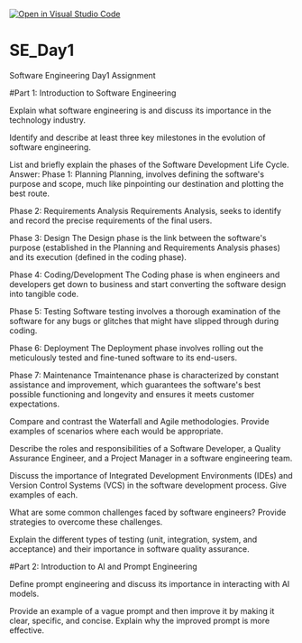 [![Open in Visual Studio Code](https://classroom.github.com/assets/open-in-vscode-2e0aaae1b6195c2367325f4f02e2d04e9abb55f0b24a779b69b11b9e10269abc.svg)](https://classroom.github.com/online_ide?assignment_repo_id=18437239&assignment_repo_type=AssignmentRepo)
# SE_Day1
Software Engineering Day1 Assignment

#Part 1: Introduction to Software Engineering

Explain what software engineering is and discuss its importance in the technology industry.


Identify and describe at least three key milestones in the evolution of software engineering.


List and briefly explain the phases of the Software Development Life Cycle.
Answer:
Phase 1: Planning
Planning, involves defining the software's purpose and scope, much like pinpointing our destination and plotting the best route.

Phase 2: Requirements Analysis
Requirements Analysis, seeks to identify and record the precise requirements of the final users.

Phase 3: Design
The Design phase is the link between the software's purpose (established in the Planning and Requirements Analysis phases) and its execution (defined in the coding phase).

Phase 4: Coding/Development
The Coding phase is when engineers and developers get down to business and start converting the software design into tangible code.

Phase 5: Testing
Software testing involves a thorough examination of the software for any bugs or glitches that might have slipped through during coding.

Phase 6: Deployment
The Deployment phase involves rolling out the meticulously tested and fine-tuned software to its end-users.

Phase 7: Maintenance
Tmaintenance phase is characterized by constant assistance and improvement, which guarantees the software's best possible functioning and longevity and ensures it meets customer expectations.


Compare and contrast the Waterfall and Agile methodologies. Provide examples of scenarios where each would be appropriate.


Describe the roles and responsibilities of a Software Developer, a Quality Assurance Engineer, and a Project Manager in a software engineering team.


Discuss the importance of Integrated Development Environments (IDEs) and Version Control Systems (VCS) in the software development process. Give examples of each.


What are some common challenges faced by software engineers? Provide strategies to overcome these challenges.


Explain the different types of testing (unit, integration, system, and acceptance) and their importance in software quality assurance.


#Part 2: Introduction to AI and Prompt Engineering


Define prompt engineering and discuss its importance in interacting with AI models.


Provide an example of a vague prompt and then improve it by making it clear, specific, and concise. Explain why the improved prompt is more effective.
